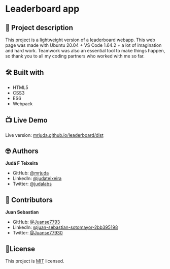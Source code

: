 # Leaderboard app
## 📑 Project description
This project is a lightweight version of a leaderboard webapp.
This web page was made with Ubuntu 20.04 + VS Code 1.64.2 + a lot of imagination and hard work.
Teamwork was also an essential tool to make things happen, so thank you to all my coding partners who worked with me so far.

## 🛠 Built with
- HTML5
- CSS3
- ES6
- Webpack

## 📺 Live Demo
Live version: [mrjuda.github.io/leaderboard/dist](https://mrjuda.github.io/leaderboard/dist/)

## 🤓 Authors
**Judá F Teixeira**
- GitHub: [@mrjuda](https://github.com/mrjuda "Judá Teixeira's GitHub profile")
- LinkedIn: [@judateixeira](https://www.linkedin.com/in/judateixeira "Judá Teixeira's Linkedin profile")
- Twitter: [@judalabs](https://twitter.com/judalabs)

## 🤝 Contributors
**Juan Sebastian**
- GitHub: [@Juanse7793](https://github.com/Juanse7793 "Juan Sebastian's GitHub profile")
- LinkedIn: [@juan-sebastian-sotomayor-2bb395198](https://www.linkedin.com/in/juan-sebastian-sotomayor-2bb395198/ "Juan Sebastian's Linkedin profile")
- Twitter: [@Juanse77930](https://twitter.com/Juanse77930 "Juan Sebastian's Twitter profile")

## 📝License
This project is [MIT](https://github.com/mrjuda/leaderboard/blob/main/LICENSE) licensed.
